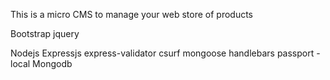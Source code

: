 
This is a micro CMS to manage your web store of products


Bootstrap
jquery

Nodejs
  Expressjs
  express-validator
  csurf
  mongoose
  handlebars
  passport - local
Mongodb
